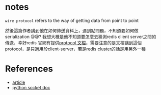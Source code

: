 
# notes

`wire protocol` refers to the way of getting data from point to point

然後這篇作者講到他在如何傳送資料上，遇到點問題，不知道要如何做serialization @@? 我想大概是他不知道要怎麼去猜測redis client server之間的傳送，幸好redis 官網有提供[protocol 文檔](https://redis.io/topics/protocol)，需要注意的是文檔講到這個protocol，是只適用於client-server，若是redis cluster的話是用另外一種

# References

 - [article](http://charlesleifer.com/blog/building-a-simple-redis-server-with-python/)
 - [python socket doc](https://docs.python.org/3/howto/sockets.html#using-a-socket)